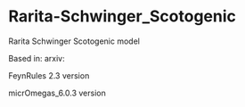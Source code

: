 # Rarita-Schwinger_Scotogenic
Rarita Schwinger Scotogenic model

Based in: arxiv:

FeynRules 2.3 version 

micrOmegas_6.0.3 version 
